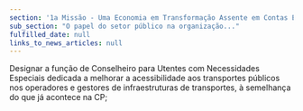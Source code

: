 ```yaml
---
section: '1a Missão - Uma Economia em Transformação Assente em Contas Equilibradas'
sub_section: "O papel do setor público na organização..."
fulfilled_date: null
links_to_news_articles: null
---
```


Designar a função de Conselheiro para Utentes com Necessidades Especiais dedicada a melhorar a acessibilidade aos transportes públicos nos operadores e gestores de infraestruturas de transportes, à semelhança do que já acontece na CP;